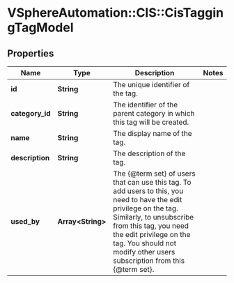 # VSphereAutomation::CIS::CisTaggingTagModel

## Properties
Name | Type | Description | Notes
------------ | ------------- | ------------- | -------------
**id** | **String** | The unique identifier of the tag. | 
**category_id** | **String** | The identifier of the parent category in which this tag will be created. | 
**name** | **String** | The display name of the tag. | 
**description** | **String** | The description of the tag. | 
**used_by** | **Array&lt;String&gt;** | The {@term set} of users that can use this tag. To add users to this, you need to have the edit privilege on the tag. Similarly, to unsubscribe from this tag, you need the edit privilege on the tag. You should not modify other users subscription from this {@term set}. | 


